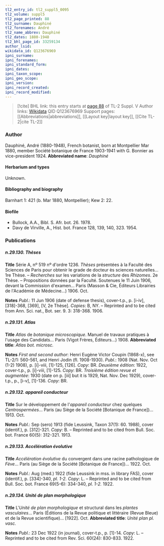 ```yaml
---
tl2_entry_id: tl2_suppl5_0095
tl2_volume: suppl5
tl2_page_printed: 88
tl2_surname: Dauphiné
tl2_forenames: André
tl2_name_abbrev: Dauphiné
tl2_dates: 1880-1948
tl2_bhl_page_id: 33259134
author_lsid: 
wikidata_id: Q123676969
ipni_surname: 
ipni_forenames: 
ipni_standard_form: 
ipni_dates: 
ipni_taxon_scope: 
ipni_geo_scope: 
ipni_version: 
ipni_record_created: 
ipni_record_modified:
---
```


> [!cite] BHL link: this entry starts at [page 88](https://www.biodiversitylibrary.org/page/33259134) of TL-2 Suppl. V
> Author links: [Wikidata](https://www.wikidata.org/wiki/Q123676969) QID Q123676969
> Support pages: [[Abbreviations|abbreviations]], [[Layout key|layout key]], [[Cite TL-2|cite TL-2]]

### Author

Dauphiné, André (1880-1948), French botanist, born at Montpellier Mar 1880, member Société botanique de France 1903-1941 with G. Bonnier as vice-president 1924. 
**Abbreviated name**: *Dauphiné*

#### Herbarium and types

Unknown.

#### Bibliography and biography

Barnhart 1: 421 (b. Mar 1880, Montpellier); Kew 2: 22.

#### Biofile

- Bullock, A.A., Bibl. S. Afr. bot. 26. 1978.
- Davy de Virville, A., Hist. bot. France 128, 139, 140, 323. 1954.

### Publications

##### n.29.130. Thèses

**Title**
Série A, nº 519 nº d'ordre 1236. *Thèses* présentées à la Faculté des Sciences de Paris pour obtenir le grade de docteur ès sciences naturelles... 1re Thèse. – *Recherches* sur les variations de la *structure* des *Rhizomes*. 2e Thèse. – Propositions données par la Faculté. Soutenues le 11 Juin 1906, devant la Commission d'examen... Paris (Masson & Cie, Éditeurs Librairies de l'Académie de Médecine...) 1906. Oct.

**Notes**
*Publ*.: 11 Jun 1906 (date of defense thesis), cover-t.p., p. \[i-iv\], \[318\]-368, \[369\], \[V, 2e Thèse\]. *Copies*: B, NY. – Reprinted and to be cited from Ann. Sci. nat., Bot. ser. 9. 3: 318-368. 1906.

##### n.29.131. Atlas

**Title**
*Atlas* de *botanique microscopique*. Manuel de travaux pratiques à l'usage des Candidats... Paris (Vigot Frères, Éditeurs...) 1908.
**Abbreviated title**: *Atlas bot. microsc.*

**Notes**
*First and second author*: Henri Eugène Victor Coupin (1868-x), see TL-2/1: 560-561, and Henri Jodin (fl. 1908-1930).
*Publ*.: 1908 (Nat. Nov. Oct (1-2) 1908), p. \[i\]-viii, \[1\]-125, \[126\]. *Copy*: BR.
*Deuxième édition*: 1922, cover-t.p., p. \[i\]-viii, \[1\]-125. *Copy*: BR.
*Troisième édition revue et augmentée*: 1930 (date on p. \[iii\] but it is 1929, Nat. Nov. Dec 1929), cover-t.p., p., \[i-v\], \[1\]-136. *Copy*: BR.

##### n.29.132. appareil conducteur

**Title**
Sur le développement de l'*appareil conducteur* chez quelques *Centrospermées*... Paris (au Siège de la Société \[Botanique de France\])... 1913. Oct.

**Notes**
*Publ*.: Sep (sero) 1913 (fide Leussink, Taxon 37(1): 60. 1988), cover (identif.), p. \[312\]-321.
*Copy*: B. – Reprinted and to be cited from Bull. Soc. bot. France 60(5): 312-321. 1913.

##### n.29.133. Accélération évolutive

**Title**
*Accélération évolutive* du convergent dans une racine pathologique de *Fève*... Paris (au Siège de la Société \[Botanique de France\])... 1922. Oct.

**Notes**
*Publ*.: Aug (med.) 1922 (fide Leussink in mss. in library FAS), cover (identif.), p. \[334\]-340, *pl. 1-2.* *Copy*: L. – Reprinted and to be cited from Bull. Soc. bot. France 69(5-6): 334-340, *pl. 1-2.* 1922.

##### n.29.134. Unité de plan morphologique

**Title**
L'*Unité de plan morphologique* et structural dans les *plantes vasculaires*... Paris (Éditions de la Revue politique et littéraire (Revue Bleue) et de la Revue scientifique)... \[1922\]. Oct.
**Abbreviated title**: *Unité plan pl. vasc.*

**Notes**
*Publ*.: 23 Dec 1922 (in journal), cover-t.p., p. \[1\]-14. *Copy*: L. – Reprinted and to be cited from Rev. Sci. 60(24): 830-833. 1922.

